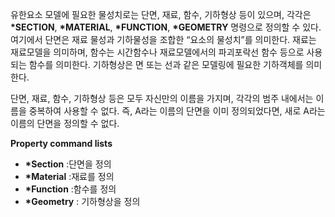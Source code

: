 유한요소 모델에 필요한 물성치로는 단면, 재료, 함수, 기하형상 등이 있으며, 각각은 __*SECTION__, __*MATERIAL__, __*FUNCTION__, __*GEOMETRY__ 명령으로 정의할 수 있다. 여기에서 단면은 재료 물성과 기하물성을 조합한 “요소의 물성치”를 의미한다. 재료는 재료모델을 의미하며, 함수는 시간함수나 재료모델에서의 파괴포락선 함수 등으로 사용되는 함수를 의미한다. 기하형상은 면 또는 선과 같은 모델링에 필요한 기하객체를 의미한다. 

  단면, 재료, 함수, 기하형상 등은 모두 자신만의 이름을 가지며, 각각의 범주 내에서는 이름을 중복하여 사용할 수 없다. 즉, A라는 이름의 단면을 이미 정의되었다면, 새로 A라는 이름의 단면을 정의할 수 없다. 

__Property command lists__

- __*Section__ :단면을 정의
- __*Material__ :재료를 정의
- __*Function__ :함수를 정의
- __*Geometry__ : 기하형상을 정의
